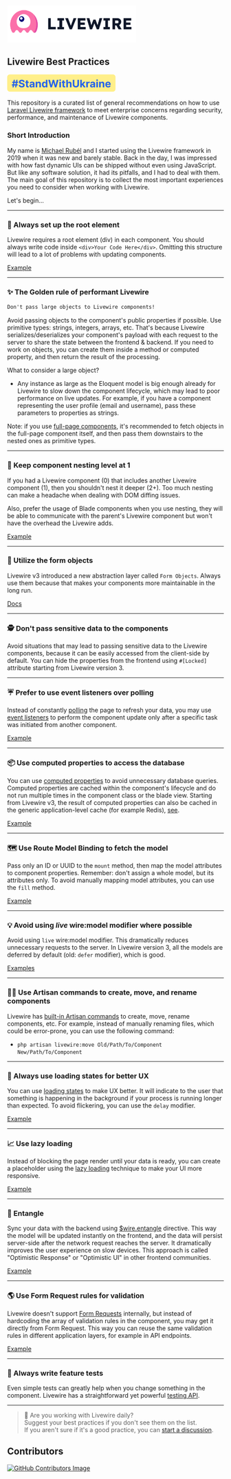 <p align="left"><img width="300" src="https://raw.githubusercontent.com/livewire/livewire/main/art/readme_logo.png" alt="Livewire Logo"></p>

## Livewire Best Practices
[![StandWithUkraine](https://raw.githubusercontent.com/vshymanskyy/StandWithUkraine/main/badges/StandWithUkraine.svg)](https://github.com/vshymanskyy/StandWithUkraine/blob/main/docs/README.md)

This repository is a curated list of general recommendations on how to use [Laravel Livewire framework](https://github.com/livewire/livewire) to meet enterprise concerns regarding security, performance, and maintenance of Livewire components.

### Short Introduction
My name is [Michael Rubél](https://github.com/michael-rubel) and I started using the Livewire framework in 2019 when it was new and barely stable. Back in the day, I was impressed with how fast dynamic UIs can be shipped without even using JavaScript. But like any software solution, it had its pitfalls, and I had to deal with them. The main goal of this repository is to collect the most important experiences you need to consider when working with Livewire.

Let's begin...

---
### 🌳 Always set up the root element
Livewire requires a root element (div) in each component. You should always write code inside `<div>Your Code Here</div>`. Omitting this structure will lead to a lot of problems with updating components.

[Example](https://github.com/michael-rubel/livewire-best-practices/blob/main/Examples/root-element.md)

---
### ✨ The Golden rule of performant Livewire
```html
Don't pass large objects to Livewire components!
```

Avoid passing objects to the component's public properties if possible. Use primitive types: strings, integers, arrays, etc. That's because Livewire serializes/deserializes your component's payload with each request to the server to share the state between the frontend & backend. If you need to work on objects, you can create them inside a method or computed property, and then return the result of the processing.

What to consider a large object?
- Any instance as large as the Eloquent model is big enough already for Livewire to slow down the component lifecycle, which may lead to poor performance on live updates. For example, if you have a component representing the user profile (email and username), pass these parameters to properties as strings.

Note: if you use [full-page components](https://livewire.laravel.com/docs/components#full-page-components), it's recommended to fetch objects in the full-page component itself, and then pass them downstairs to the nested ones as primitive types.

---
### 🧵 Keep component nesting level at 1
If you had a Livewire component (0) that includes another Livewire component (1), then you shouldn't nest it deeper (2+). Too much nesting can make a headache when dealing with DOM diffing issues.

Also, prefer the usage of Blade components when you use nesting, they will be able to communicate with the parent's Livewire component but won't have the overhead the Livewire adds.

[Example](https://github.com/michael-rubel/livewire-best-practices/blob/main/Examples/nesting-level.md)

---
### 📝 Utilize the form objects
Livewire v3 introduced a new abstraction layer called `Form Objects`. Always use them because that makes your components more maintainable in the long run.

[Docs](https://livewire.laravel.com/docs/forms)

---
### 🕵️ Don't pass sensitive data to the components
Avoid situations that may lead to passing sensitive data to the Livewire components, because it can be easily accessed from the client-side by default. You can hide the properties from the frontend using `#[Locked]` attribute starting from Livewire version 3.

---
### ☔ Prefer to use event listeners over polling
Instead of constantly [polling](https://livewire.laravel.com/docs/polling) the page to refresh your data, you may use [event listeners](https://livewire.laravel.com/docs/events#listening-for-events) to perform the component update only after a specific task was initiated from another component.

[Example](https://github.com/michael-rubel/livewire-best-practices/blob/main/Examples/event-listeners-over-polling.md)

---
### 📦 Use computed properties to access the database
You can use [computed properties](https://livewire.laravel.com/docs/computed-properties) to avoid unnecessary database queries. Computed properties are cached within the component's lifecycle and do not run multiple times in the component class or the blade view. Starting from Livewire v3, the result of computed properties can also be cached in the generic application-level cache (for example Redis), [see](https://livewire.laravel.com/docs/computed-properties#caching-between-requests).

[Example](https://github.com/michael-rubel/livewire-best-practices/blob/main/Examples/computed-properties.md)

---
### 🗺️ Use Route Model Binding to fetch the model
Pass only an ID or UUID to the `mount` method, then map the model attributes to component properties. Remember: don't assign a whole model, but its attributes only. To avoid manually mapping model attributes, you can use the `fill` method.

[Example](https://github.com/michael-rubel/livewire-best-practices/blob/main/Examples/route-model-binding.md)

---
### 💡 Avoid using *live* wire:model modifier where possible
Avoid using `live` wire:model modifier. This dramatically reduces unnecessary requests to the server.
In Livewire version 3, all the models are deferred by default (old: `defer` modifier), which is good.

[Examples](https://github.com/michael-rubel/livewire-best-practices/blob/main/Examples/wire-model-modifiers.md)

---
### 👨‍💻 Use Artisan commands to create, move, and rename components
Livewire has [built-in Artisan commands](https://livewire.laravel.com/docs/quickstart#create-a-livewire-component) to create, move, rename components, etc.
For example, instead of manually renaming files, which could be error-prone, you can use the following command:
- `php artisan livewire:move Old/Path/To/Component New/Path/To/Component`

---
### 💱 Always use loading states for better UX
You can use [loading states](https://livewire.laravel.com/docs/loading#basic-usage) to make UX better. It will indicate to the user that something is happening in the background if your process is running longer than expected. To avoid flickering, you can use the `delay` modifier.

[Example](https://github.com/michael-rubel/livewire-best-practices/blob/main/Examples/loading-states.md)

---
### 📈 Use lazy loading
Instead of blocking the page render until your data is ready, you can create a placeholder using the [lazy loading](https://livewire.laravel.com/docs/lazy) technique to make your UI more responsive.

[Example](https://github.com/michael-rubel/livewire-best-practices/blob/main/Examples/lazy-loading.md)

---
### 🔗 Entangle
Sync your data with the backend using [$wire.entangle](https://livewire.laravel.com/docs/alpine#sharing-state-using-wireentangle) directive. This way the model will be updated instantly on the frontend, and the data will persist server-side after the network request reaches the server. It dramatically improves the user experience on slow devices. This approach is called "Optimistic Response" or "Optimistic UI" in other frontend communities.

[Example](https://github.com/michael-rubel/livewire-best-practices/blob/main/Examples/entangle.md)

---
### 🌎 Use Form Request rules for validation
Livewire doesn't support [Form Requests](https://laravel.com/docs/9.x/validation#form-request-validation) internally, but instead of hardcoding the array of validation rules in the component, you may get it directly from Form Request.
This way you can reuse the same validation rules in different application layers, for example in API endpoints.

[Example](https://github.com/michael-rubel/livewire-best-practices/blob/main/Examples/form-request.md)

---
### 🧪 Always write feature tests
Even simple tests can greatly help when you change something in the component.
Livewire has a straightforward yet powerful [testing API](https://livewire.laravel.com/docs/testing).

---
> 🔨 Are you working with Livewire daily?\
> Suggest your best practices if you don't see them on the list.\
> If you aren't sure if it's a good practice, you can [start a discussion](https://github.com/michael-rubel/livewire-best-practices/discussions/new).

## Contributors
[![GitHub Contributors Image](https://contrib.rocks/image?repo=michael-rubel/livewire-best-practices)](https://github.com/michael-rubel/livewire-best-practices/graphs/contributors)
